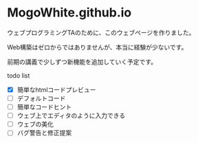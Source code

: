 # MogoWhite.github.io

ウェブプログラミングTAのために、このウェブページを作りました。

Web構築はゼロからではありませんが、本当に経験が少ないです。

前期の講義で少しずつ新機能を追加していく予定です。

todo list

- [x] 簡単なhtmlコードプレビュー
- [ ] デフォルトコード
- [ ] 簡単なコードヒント
- [ ] ウェブ上でエディタのように入力できる
- [ ] ウェブの美化
- [ ] バグ警告と修正提案

